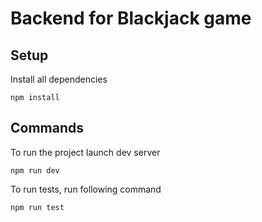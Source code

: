 # Backend for Blackjack game

## Setup
Install all dependencies
```
npm install
```

## Commands
To run the project launch dev server
```
npm run dev
```

To run tests, run following command
```
npm run test
```
